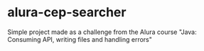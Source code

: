 # alura-cep-searcher
Simple project made as a challenge from the Alura course "Java: Consuming API, writing files and handling errors"
